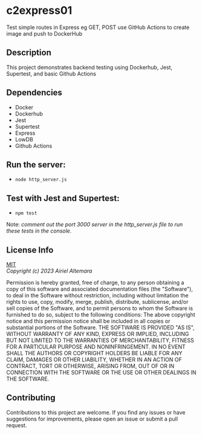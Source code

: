 # c2express01

Test simple routes in Express eg GET, POST
use GitHub Actions to create image and push to DockerHub

## Description

This project demonstrates backend testing using Dockerhub, Jest, Supertest, and basic Github Actions

## Dependencies

- Docker
- Dockerhub
- Jest
- Supertest
- Express
- LowDB
- Github Actions

## Run the server:

- `node http_server.js`

## Test with Jest and Supertest:

- `npm test`

Note: _comment out the port 3000 server in the http_server.js file to run these tests in the console._

## License Info

[MIT](https://choosealicense.com/licenses/mit/)  
_Copyright (c) 2023 Airiel Altemara_

Permission is hereby granted, free of charge, to any person obtaining a copy
of this software and associated documentation files (the "Software"), to deal
in the Software without restriction, including without limitation the rights
to use, copy, modify, merge, publish, distribute, sublicense, and/or sell
copies of the Software, and to permit persons to whom the Software is
furnished to do so, subject to the following conditions:
The above copyright notice and this permission notice shall be included in all
copies or substantial portions of the Software.
THE SOFTWARE IS PROVIDED "AS IS", WITHOUT WARRANTY OF ANY KIND, EXPRESS OR
IMPLIED, INCLUDING BUT NOT LIMITED TO THE WARRANTIES OF MERCHANTABILITY,
FITNESS FOR A PARTICULAR PURPOSE AND NONINFRINGEMENT. IN NO EVENT SHALL THE
AUTHORS OR COPYRIGHT HOLDERS BE LIABLE FOR ANY CLAIM, DAMAGES OR OTHER
LIABILITY, WHETHER IN AN ACTION OF CONTRACT, TORT OR OTHERWISE, ARISING FROM,
OUT OF OR IN CONNECTION WITH THE SOFTWARE OR THE USE OR OTHER DEALINGS IN THE
SOFTWARE.

## Contributing

Contributions to this project are welcome. If you find any issues or have suggestions for improvements, please open an issue or submit a pull request.
